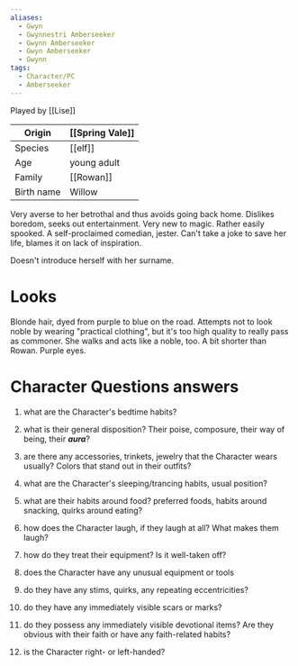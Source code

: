 ```yaml
---
aliases:
  - Gwyn
  - Gwynnestri Amberseeker
  - Gwynn Amberseeker
  - Gwyn Amberseeker
  - Gwynn
tags:
  - Character/PC
  - Amberseeker
---
```

Played by [[Lise]]

| Origin     | [[Spring Vale]] |
| ---------- | --------------- |
| Species    | [[elf]]         |
| Age        | young adult     |
| Family     | [[Rowan]]       |
| Birth name | Willow          |
Very averse to her betrothal and thus avoids going back home. Dislikes boredom, seeks out entertainment. Very new to magic. Rather easily spooked. 
A self-proclaimed comedian, jester. Can't take a joke to save her life, blames it on lack of inspiration.

Doesn't introduce herself with her surname.
# Looks
Blonde hair, dyed from purple to blue on the road. 
Attempts not to look noble by wearing "practical clothing", but it's too high quality to really pass as commoner. She walks and acts like a noble, too. A bit shorter than Rowan. Purple eyes. 
# Character Questions answers
1. what are the Character's bedtime habits?

2. what is their general disposition? Their poise, composure, their way of being, their ***aura***?

3. are there any accessories, trinkets, jewelry that the Character wears usually? Colors that stand out in their outfits?

4. what are the Character's sleeping/trancing habits, usual position?

5. what are their habits around food? preferred foods, habits around snacking, quirks around eating?

6. how does the Character laugh, if they laugh at all? What makes them laugh?

7. how do they treat their equipment? Is it well-taken off?

8. does the Character have any unusual equipment or tools

9. do they have any stims, quirks, any repeating eccentricities?

10. do they have any immediately visible scars or marks?

11. do they possess any immediately visible devotional items? Are they obvious with their faith or have any faith-related habits?

12. is the Character right- or left-handed?